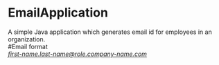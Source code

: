 # EmailApplication

A simple Java application which generates email id for employees in an organization. <br>
#Email format <br>
<em>first-name.last-name@role.company-name.com</em>
  
